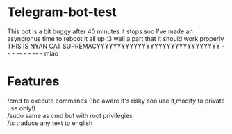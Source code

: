 # Telegram-bot-test
 This bot is a bit buggy after 40 minutes it stops 
 soo I've made an asyncronus time to reboot it all up
 :3 well a part that it should work properly 
 THIS IS NYAN CAT SUPREMACYYYYYYYYYYYYYYYYYYYYYYYYYYYYYY - - - -- - - -- - miao
# Features
 /cmd   to execute commands (!be aware it's risky soo use it,modify to private use only!)<br />
 /sudo  same as cmd but with root privilegies<br />
 /ts    traduce any text to english<br />
 
